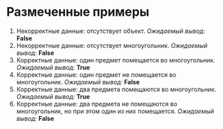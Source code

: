 # Размеченные примеры

1) Некорректные данные: отсутствует объект. *Ожидаемый вывод:* **False**
2) Некорректные данные: отсутствует многоугольник. *Ожидаемый вывод:* **False**
3) Корректные данные: один предмет помещается во многоугольник. *Ожидаемый вывод:* **True**
4) Корректные данные: один предмет не помещается во многоугольник. *Ожидаемый вывод:* **False**
5) Корректные данные: два предмета помещаются во многоугольник. *Ожидаемый вывод:* **True**
6) Корректные данные: два предмета не помещаются во многоугольник, но при этом один из них помещается. *Ожидаемый вывод:* **False**
